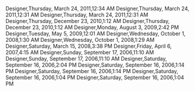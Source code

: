 ﻿Designer,Thursday, March 24, 2011,12:34 AMDesigner,Thursday, March 24, 2011,12:31 AMDesigner,Thursday, March 24, 2011,12:31 AMDesigner,Thursday, December 23, 2010,1:12 AMDesigner,Thursday, December 23, 2010,1:12 AMDesigner,Monday, August 3, 2009,2:42 PMDesigner,Tuesday, May 5, 2009,12:01 AMDesigner,Wednesday, October 1, 2008,1:30 AMDesigner,Wednesday, October 1, 2008,1:29 AMDesigner,Saturday, March 15, 2008,3:38 PMDesigner,Friday, April 6, 2007,4:15 AMDesigner,Sunday, September 17, 2006,11:10 AMDesigner,Sunday, September 17, 2006,11:10 AMDesigner,Saturday, September 16, 2006,2:04 PMDesigner,Saturday, September 16, 2006,1:14 PMDesigner,Saturday, September 16, 2006,1:14 PMDesigner,Saturday, September 16, 2006,1:04 PMDesigner,Saturday, September 16, 2006,1:04 PM